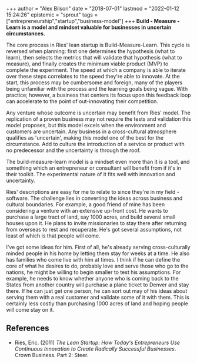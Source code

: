 +++
author = "Alex Bilson"
date = "2018-07-01"
lastmod = "2022-01-12 15:24:26"
epistemic = "sprout"
tags = ["entrepreneurship","startup","business-model"]
+++
**Build - Measure - Learn is a model and mindset valuable for businesses in uncertain circumstances.**

The core process in Ries' lean startup is Build-Measure-Learn.  This cycle is reversed when planning: first one determines the hypothesis (what to learn), then selects the metrics that will validate that hypothesis (what to measure), and finally creates the minimum viable product (MVP) to complete the experiment.  The speed at which a company is able to iterate over these steps correlates to the speed they're able to innovate.  At the start, this process may be cumbersome and foreign, many of the players being unfamiliar with the process and the learning goals being vague.  With practice; however, a business that centers its focus upon this feedback loop can accelerate to the point of out-innovating their competition.

Any venture whose outcome is uncertain may benefit from Ries' model. The replication of a proven business may not require the tests and validation this model proposes, but this model excels when the environment and customers are uncertain. Any business in a cross-cultural atmosphere qualifies as 'uncertain', making this model one of the best for the circumstance. Add to culture the introduction of a service or product with no predecessor and the uncertainty is through the roof.

The build-measure-learn model is a mindset even more than it is a tool, and something which an entrepreneur or consultant will benefit from if it's in their toolkit.  The experimental nature of it fits well with innovation and uncertainty.

Ries' descriptions are easy for me to relate to since they're in my field - software.  The challenge lies in converting the ideas across business and cultural boundaries.  For example, a good friend of mine has been considering a venture with an extensive up-front cost.  He wants to purchase a large tract of land, say 1000 acres, and build several small houses upon it.  He plans to invite missionaries to stay there after returning from overseas to rest and recuperate.  He's got several assumptions, not least of which is that people will come.

I've got some ideas for him.  First of all, he's already serving cross-culturally minded people in his home by letting them stay for weeks at a time.  He also has families who come live with him at times.  I think if he can define the core of what he desires to do, probably love and serve those who go to the nations, he might be willing to begin smaller to test his assumptions.  For example, he needs to know whether anyone who is coming back to the States from another country will purchase a plane ticket to Denver and stay there.  If he can just get one person, he can sort out may of his ideas about serving them with a real customer and validate some of it with them.  This is certainly less costly than purchasing 1000 acres of land and hoping people will come stay on it.

## References

- Ries, Eric. (2011) _The Lean Startup: How Today's Entrepreneurs Use Continuous Innovation to Create Radically Successful Businesses_. Crown Business. Part 2: Steer.
